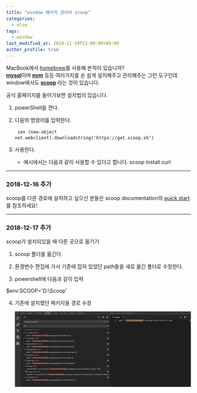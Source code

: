 ```yaml
---
title: "window 패키지 관리자 scoop"
categories: 
  - else
tags:
  - window
last_modified_at: 2018-11-19T13:00:00+09:00
author_profile: true
---
```


MacBook에서 [homebrew](https://brew.sh/index_ko)를 사용해 본적이 있습니까?<br />
[**mysql**](https://www.mysql.com/)이며 [**nvm**](https://github.com/nvm-sh/nvm) 등등 여러가지를 손 쉽게 설치해주고 관리해주는 그런 도구인데
window에서도 [**scoop**](https://scoop.sh/) 라는 것이 있습니다.


공식 홈페이지를 들어가보면 설치법이 있습니다.

1. powerShell을 켠다.
2. 다음의 명령어를 입력한다. 

        iex (new-object net.webclient).downloadstring('https://get.scoop.sh')

3. 사용한다.
   - 예시에서는 다음과 같이 사용할 수 있다고 합니다.
        scoop install curl

---
### 2018-12-16 추가

scoop를 다른 경로에 설치하고 싶으신 분들은 scoop documentation의 [quick start](https://github.com/lukesampson/scoop/wiki/Quick-Start)를 참조하세요!

--- 
### 2018-12-17 추가

scoop가 설치되있을 때 다른 곳으로 옮기기

1. scoop 폴더를 옮긴다.

2. 환경변수 편집에 가서 기존에 잡혀 있었던 path들을 새로 옮긴 폴더로 수정한다.

3. powershell에 다음과 같이 입력 

[environment]::setEnvironmentVariable('SCOOP','D:\Scoop','User')

$env:SCOOP='D:\Scoop'

4. 기존에 설치했던 패키지들 경로 수정

    ![1](/assets/img/posts/else/scoop/1.png)